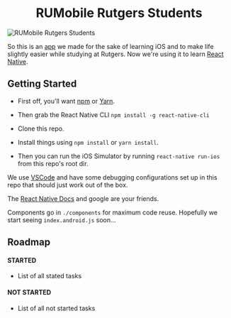 <h1 align="center">
  RUMobile Rutgers Students
</h1> 

  ![RUMobile Rutgers Students](http://i.imgur.com/05lu4tS.png)

So this is an [app](https://itunes.apple.com/us/app/rumobile-rutgers-students/id1036544263)
we made for the sake of learning iOS and to make life slightly easier while studying at Rutgers.
Now we're using it to learn [React Native](https://facebook.github.io/react-native/).

## Getting Started

- First off, you'll want [npm](https://www.npmjs.com/get-npm) or [Yarn](https://yarnpkg.com/en/docs/install).

- Then grab the React Native CLI `npm install -g react-native-cli`

- Clone this repo.

- Install things using `npm install` or `yarn install`.

- Then you can run the iOS Simulator by running `react-native run-ios` from this repo's root dir.

We use [VSCode](https://code.visualstudio.com/) and have some debugging
configurations set up in this repo that should just work out of the box.

The [React Native Docs](https://facebook.github.io/react-native/docs/) and google are your friends.

Components go in `./components` for maximum code reuse. Hopefully we start seeing `index.android.js` soon...

## Roadmap

#### STARTED
- List of all stated tasks

#### NOT STARTED
- List of all not started tasks